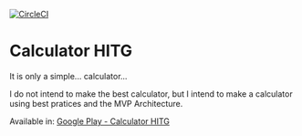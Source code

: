 [![CircleCI](https://circleci.com/gh/helton-isac/CalcHITG.svg?style=shield)](https://circleci.com/gh/helton-isac/CalcHITG)

# Calculator HITG

It is only a simple... calculator...

I do not intend to make the best calculator, but I intend to make a calculator using best pratices and the MVP Architecture.

Available in: [Google Play - Calculator HITG](https://play.google.com/store/apps/details?id=br.com.hitg.calculator "Calculator HITG")
